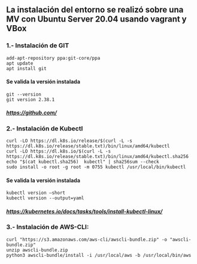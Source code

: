 ## La instalación del entorno se realizó sobre una MV con Ubuntu Server 20.04 usando vagrant y VBox

### 1.- Instalación de GIT

```
add-apt-repository ppa:git-core/ppa
apt update
apt install git

```

#### Se valida la versión instalada

```
git --version
git version 2.38.1
```

##### https://github.com/

### 2.- Instalación de Kubectl

```
curl -LO https://dl.k8s.io/release/$(curl -L -s https://dl.k8s.io/release/stable.txt)/bin/linux/amd64/kubectl
curl -LO https://dl.k8s.io/$(curl -L -s https://dl.k8s.io/release/stable.txt)/bin/linux/amd64/kubectl.sha256
echo "$(cat kubectl.sha256)  kubectl" | sha256sum --check
sudo install -o root -g root -m 0755 kubectl /usr/local/bin/kubectl
```

#### Se valida la versión instalada
```
kubectl version –short
kubectl version --output=yaml
```
##### https://kubernetes.io/docs/tasks/tools/install-kubectl-linux/


### 3.- Instalación de AWS-CLI:

```
curl "https://s3.amazonaws.com/aws-cli/awscli-bundle.zip" -o "awscli-bundle.zip"
unzip awscli-bundle.zip
python3 awscli-bundle/install -i /usr/local/aws -b /usr/local/bin/aws
```


